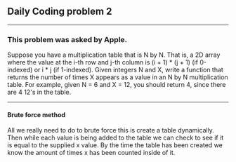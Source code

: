 ## Daily Coding problem 2
---
### This problem was asked by Apple.
Suppose you have a multiplication table that is N by N. That is, a 2D array where the value at the i-th row and j-th column is (i + 1) * (j + 1) (if 0-indexed) or i * j (if 1-indexed).
Given integers N and X, write a function that returns the number of times X appears as a value in an N by N multiplication table.
For example, given N = 6 and X = 12, you should return 4, since there are 4 12's in the table.

___

#### Brute force method
All we really need to do to brute force this is create a table dynamically. Then while each value is being added to the table we can check to see if it is equal to the supplied x value. By the time the table has been created we know the amount of times x has been counted inside of it. 
